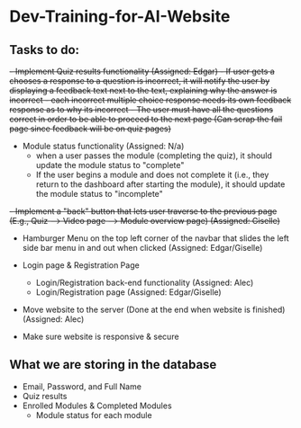 # Dev-Training-for-AI-Website

## Tasks to do:
~~- Implement Quiz results functionality (Assigned: Edgar)
    - If user gets a chooses a response to a question is incorrect, it will notify the user by displaying a feedback text next to the text, explaining why the answer is incorrect
        - each incorrect multiple choice response needs its own feedback response as to why its incorrect
    - The user must have all the questions correct in order to be able to proceed to the next page (Can scrap the fail page since feedback will be on quiz pages)~~

- Module status functionality (Assigned: N/a)
    - when a user passes the module (completing the quiz), it should update the module status to "complete"
    - If the user begins a module and does not complete it (i.e., they return to the dashboard after starting the module), it should update the module status to "incomplete"

~~- Implement a "back" button that lets user traverse to the previous page (E.g., Quiz --> Video page --> Module overview page) (Assigned: Giselle)~~


- Hamburger Menu on the top left corner of the navbar that slides the left side bar menu in and out when clicked (Assigned: Edgar/Giselle)

- Login page & Registration Page 
    - Login/Registration back-end functionality (Assigned: Alec)
    - Login/Registration page (Assigned: Edgar/Giselle)

- Move website to the server (Done at the end when website is finished) (Assigned: Alec)

- Make sure website is responsive & secure


## What we are storing in the database
- Email, Password, and Full Name
- Quiz results
- Enrolled Modules & Completed Modules
    - Module status for each module 